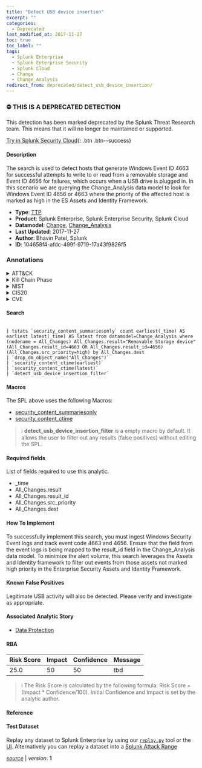 ```yaml
---
title: "Detect USB device insertion"
excerpt: ""
categories:
  - Deprecated
last_modified_at: 2017-11-27
toc: true
toc_label: ""
tags:
  - Splunk Enterprise
  - Splunk Enterprise Security
  - Splunk Cloud
  - Change
  - Change_Analysis
redirect_from: deprecated/detect_usb_device_insertion/
---
```



### :no_entry: THIS IS A DEPRECATED DETECTION
This detection has been marked deprecated by the Splunk Threat Research team. This means that it will no longer be maintained or supported. 


[Try in Splunk Security Cloud](https://www.splunk.com/en_us/cyber-security.html){: .btn .btn--success}

#### Description

The search is used to detect hosts that generate Windows Event ID 4663 for successful attempts to write to or read from a removable storage and Event ID 4656 for failures, which occurs when a USB drive is plugged in. In this scenario we are querying the Change_Analysis data model to look for Windows Event ID 4656 or 4663 where the priority of the affected host is marked as high in the ES Assets and Identity Framework.

- **Type**: [TTP](https://github.com/splunk/security_content/wiki/Detection-Analytic-Types)
- **Product**: Splunk Enterprise, Splunk Enterprise Security, Splunk Cloud
- **Datamodel**: [Change](https://docs.splunk.com/Documentation/CIM/latest/User/Change), [Change_Analysis](https://docs.splunk.com/Documentation/CIM/latest/User/ChangeAnalysis)
- **Last Updated**: 2017-11-27
- **Author**: Bhavin Patel, Splunk
- **ID**: 104658f4-afdc-499f-9719-17a43f9826f5

### Annotations
<details>
  <summary>ATT&CK</summary>

<div markdown="1">
</div>
</details>


<details>
  <summary>Kill Chain Phase</summary>

<div markdown="1">



</div>
</details>


<details>
  <summary>NIST</summary>

<div markdown="1">

* DE.CM



</div>
</details>

<details>
  <summary>CIS20</summary>

<div markdown="1">

* CIS 10



</div>
</details>

<details>
  <summary>CVE</summary>

<div markdown="1">


</div>
</details>


#### Search

```

| tstats `security_content_summariesonly` count earliest(_time) AS earliest latest(_time) AS latest from datamodel=Change_Analysis where (nodename = All_Changes) All_Changes.result="Removable Storage device" (All_Changes.result_id=4663 OR All_Changes.result_id=4656) (All_Changes.src_priority=high) by All_Changes.dest 
| `drop_dm_object_name("All_Changes")`
| `security_content_ctime(earliest)`
| `security_content_ctime(latest)`  
| `detect_usb_device_insertion_filter`
```

#### Macros
The SPL above uses the following Macros:
* [security_content_summariesonly](https://github.com/splunk/security_content/blob/develop/macros/security_content_summariesonly.yml)
* [security_content_ctime](https://github.com/splunk/security_content/blob/develop/macros/security_content_ctime.yml)

> :information_source:
> **detect_usb_device_insertion_filter** is a empty macro by default. It allows the user to filter out any results (false positives) without editing the SPL.



#### Required fields
List of fields required to use this analytic.
* _time
* All_Changes.result
* All_Changes.result_id
* All_Changes.src_priority
* All_Changes.dest



#### How To Implement
To successfully implement this search, you must ingest Windows Security Event logs and track event code 4663 and 4656. Ensure that the field from the event logs is being mapped to the result_id field in the Change_Analysis data model. To minimize the alert volume, this search leverages the Assets and Identity framework to filter out events from those assets not marked high priority in the Enterprise Security Assets and Identity Framework.
#### Known False Positives
Legitimate USB activity will also be detected. Please verify and investigate as appropriate.

#### Associated Analytic Story
* [Data Protection](/stories/data_protection)




#### RBA

| Risk Score  | Impact      | Confidence   | Message      |
| ----------- | ----------- |--------------|--------------|
| 25.0 | 50 | 50 | tbd |


> :information_source:
> The Risk Score is calculated by the following formula: Risk Score = (Impact * Confidence/100). Initial Confidence and Impact is set by the analytic author.


#### Reference


#### Test Dataset
Replay any dataset to Splunk Enterprise by using our [`replay.py`](https://github.com/splunk/attack_data#using-replaypy) tool or the [UI](https://github.com/splunk/attack_data#using-ui).
Alternatively you can replay a dataset into a [Splunk Attack Range](https://github.com/splunk/attack_range#replay-dumps-into-attack-range-splunk-server)




[*source*](https://github.com/splunk/security_content/tree/develop/detections/deprecated/detect_usb_device_insertion.yml) \| *version*: **1**